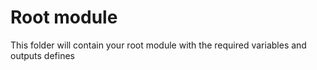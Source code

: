 # Root module

This folder will contain your root module with the required variables and outputs defines
